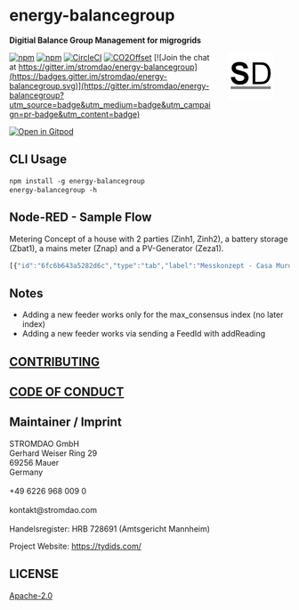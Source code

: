 # energy-balancegroup

<a href="https://stromdao.de/" target="_blank" title="STROMDAO - Digital Energy Infrastructure"><img src="./static/stromdao.png" align="right" height="85px" hspace="30px" vspace="30px"></a>

**Digitial Balance Group Management for migrogrids**

[![npm](https://img.shields.io/npm/dt/energy-balancegroup.svg)](https://www.npmjs.com/package/energy-balancegroup)
[![npm](https://img.shields.io/npm/v/energy-balancegroup.svg)](https://www.npmjs.com/package/energy-balancegroup)
[![CircleCI](https://circleci.com/gh/energychain/energy-balancegroup/tree/main.svg?style=svg)](https://circleci.com/gh/energychain/energy-balancegroup/tree/main)
[![CO2Offset](https://api.corrently.io/v2.0/ghgmanage/statusimg?host=energy-balancegroup&svg=1)](https://co2offset.io/badge.html?host=energy-balancegroup)
[![Join the chat at https://gitter.im/stromdao/energy-balancegroup](https://badges.gitter.im/stromdao/energy-balancegroup.svg)](https://gitter.im/stromdao/energy-balancegroup?utm_source=badge&utm_medium=badge&utm_campaign=pr-badge&utm_content=badge)

[![Open in Gitpod](https://gitpod.io/button/open-in-gitpod.svg)](https://gitpod.io/#https://github.com/energychain/energy-balancegroup)

## CLI Usage
```
npm install -g energy-balancegroup
energy-balancegroup -h
```

## Node-RED - Sample Flow

Metering Concept of a house with 2 parties (Zinh1, Zinh2), a battery storage (Zbat1), a mains meter (Znap) and a PV-Generator (Zeza1).

```javascript
[{"id":"6fc6b643a5282d6c","type":"tab","label":"Messkonzept - Casa Murus","disabled":false,"info":""},{"id":"653ff7a0b48723ff","type":"Tydids-Receiver","z":"6fc6b643a5282d6c","name":"Znap","address":"0x52E54f5dAE02EFA3EDf3636D89368faF6d4740f1","privateKey":"","x":270,"y":380,"wires":[["29068741873e1036"],[],[],[]]},{"id":"1c3f7c513b1163f1","type":"inject","z":"6fc6b643a5282d6c","name":"setFeedMeta","props":[{"p":"payload"},{"p":"topic","vt":"str"}],"repeat":"","crontab":"","once":true,"onceDelay":0.1,"topic":"_meta","payload":"[{\"feedId\":\"Zinh1_1_8_0\",\"meta\":{\"type\":\"downstream\"}},{\"feedId\":\"Zinh2_1_8_0\",\"meta\":{\"type\":\"downstream\"}},{\"feedId\":\"Zbat1_1_8_0\",\"meta\":{\"type\":\"downstream\"}},{\"feedId\":\"Zbat1_2_8_0\",\"meta\":{\"type\":\"upstream\"}},{\"feedId\":\"Zeza1_2_8_0\",\"meta\":{\"type\":\"upstream\"}},{\"feedId\":\"Znap_1_8_0\",\"meta\":{\"type\":\"upstream\"}},{\"feedId\":\"Znap_2_8_0\",\"meta\":{\"type\":\"downstream\"}}]","payloadType":"json","x":470,"y":200,"wires":[["11083ab967d37b80"]]},{"id":"4010d1d30c7651b6","type":"inject","z":"6fc6b643a5282d6c","name":"Close Balance","props":[{"p":"payload"},{"p":"topic","vt":"str"}],"repeat":"900","crontab":"","once":false,"onceDelay":0.1,"topic":"_ctrl","payload":"close","payloadType":"str","x":460,"y":240,"wires":[["11083ab967d37b80"]]},{"id":"d4153862baef25a2","type":"inject","z":"6fc6b643a5282d6c","name":"Last Balance","props":[{"p":"payload"},{"p":"topic","vt":"str"}],"repeat":"","crontab":"","once":false,"onceDelay":0.1,"topic":"_ctrl","payload":"lastBalance","payloadType":"str","x":470,"y":280,"wires":[["11083ab967d37b80"]]},{"id":"2bad1a25996053f4","type":"comment","z":"6fc6b643a5282d6c","name":"Metering","info":"","x":260,"y":120,"wires":[]},{"id":"7ed4815ab9ecbf23","type":"comment","z":"6fc6b643a5282d6c","name":"Balancing","info":"","x":440,"y":120,"wires":[]},{"id":"9ccb3a78edc8c1b6","type":"debug","z":"6fc6b643a5282d6c","name":"","active":true,"tosidebar":true,"console":false,"tostatus":false,"complete":"payload","targetType":"msg","statusVal":"","statusType":"auto","x":1110,"y":360,"wires":[]},{"id":"a9b5eeab8ea19e8b","type":"function","z":"6fc6b643a5282d6c","name":"","func":"let balances = [];\nfor(let i=0;(i<4)&&(i<msg.payload.length);i++) {\n    let latest = msg.payload.pop();\n    balances.push(latest);\n    \n}\nmsg.payload = balances;\n\nreturn msg;","outputs":1,"noerr":0,"initialize":"","finalize":"","libs":[],"x":900,"y":360,"wires":[["9ccb3a78edc8c1b6"]]},{"id":"29068741873e1036","type":"function","z":"6fc6b643a5282d6c","name":"Tranform","func":"msg.payload = {\n    Zbat1_1_8_0:msg.payload.Zbat1[\"1.8.0\"],\n    Zbat1_2_8_0:msg.payload.Zbat1[\"2.8.0\"],\n    Zeza1_1_8_0:msg.payload.Zeza1[\"1.8.0\"],\n    Zeza1_2_8_0:msg.payload.Zeza1[\"2.8.0\"],\n    Zinh1_1_8_0:msg.payload.Zinh1[\"1.8.0\"],\n    Zinh1_2_8_0:msg.payload.Zinh1[\"2.8.0\"],\n    Zinh2_1_8_0:msg.payload.Zinh2[\"1.8.0\"],\n    Zinh2_2_8_0:msg.payload.Zinh2[\"2.8.0\"],\n    Znap_1_8_0:msg.payload.Znap[\"1.8.0\"],\n    Znap_2_8_0:msg.payload.Znap[\"2.8.0\"]\n}\nreturn msg;","outputs":1,"noerr":0,"initialize":"","finalize":"","libs":[],"x":460,"y":360,"wires":[["11083ab967d37b80"]]},{"id":"11083ab967d37b80","type":"BalanceGroup","z":"6fc6b643a5282d6c","name":"","x":700,"y":360,"wires":[[],["a9b5eeab8ea19e8b","649adbb9b060aa58"]]},{"id":"649adbb9b060aa58","type":"debug","z":"6fc6b643a5282d6c","name":"","active":true,"tosidebar":true,"console":false,"tostatus":false,"complete":"true","targetType":"full","statusVal":"","statusType":"auto","x":940,"y":500,"wires":[]}]
```

## Notes

- Adding a new feeder works only for the max_consensus index (no later index)
- Adding a new feeder works via sending a FeedId with addReading

## [CONTRIBUTING](https://github.com/energychain/energy-balancegroup/blob/main/CONTRIBUTING.md)

## [CODE OF CONDUCT](https://github.com/energychain/energy-balancegroup/blob/main/CODE_OF_CONDUCT.md)

## Maintainer / Imprint

<addr>
STROMDAO GmbH  <br/>
Gerhard Weiser Ring 29  <br/>
69256 Mauer  <br/>
Germany  <br/>
  <br/>
+49 6226 968 009 0  <br/>
  <br/>
kontakt@stromdao.com  <br/>
  <br/>
Handelsregister: HRB 728691 (Amtsgericht Mannheim)
</addr>

Project Website: https://tydids.com/

## LICENSE
[Apache-2.0](./LICENSE)
